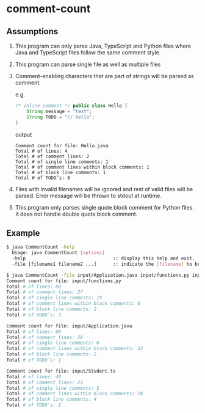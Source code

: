 # comment-count

## Assumptions

1. This program can only parse Java, TypeScript and Python files where Java and TypeScript files follow the same comment style.
2. This program can parse single file as well as multiple files
3. Comment-enabling characters that are part of strings will be parsed as comment.

    e.g.

    ```java
    /* inline comment */ public class Hello {
        String message = "text";
        String TODO = "// hello";
    }
    ```

    output

    ```
    Comment count for file: Hello.java
    Total # of lines: 4
    Total # of comment lines: 2
    Total # of single line comments: 1
    Total # of comment lines within block comments: 1
    Total # of block line comments: 1
    Total # of TODO’s: 0
    ```

4. Files with invalid filenames will be ignored and rest of valid files will be parsed. Error message will be thrown to stdout at runtime.
5. This program only parses single quote block comment for Python files. It does not handle double quote block comment. 

## Example

```bash
$ java CommentCount -help
  Usage: java CommentCount [options]
  -help                                :: display this help and exit.
  -file [filename1 filename2 ...]      :: indicate the [filename] to be parsed.

$ java CommentCount -file input/Application.java input/functions.py input/Student.ts
Comment count for file: input/functions.py
Total # of lines: 60
Total # of comment lines: 27
Total # of single line comments: 19
Total # of comment lines within block comments: 8
Total # of block line comments: 2
Total # of TODO’s: 3

Comment count for file: input/Application.java
Total # of lines: 60
Total # of comment lines: 28
Total # of single line comments: 6
Total # of comment lines within block comments: 22
Total # of block line comments: 2
Total # of TODO’s: 1

Comment count for file: input/Student.ts
Total # of lines: 40
Total # of comment lines: 23
Total # of single line comments: 5
Total # of comment lines within block comments: 18
Total # of block line comments: 4
Total # of TODO’s: 1

```
